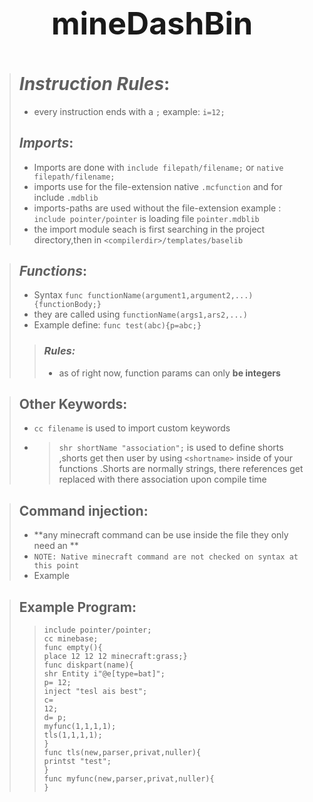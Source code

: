 
# **<p align="center" style="font-size:50px">  mineDashBin</p>**





> # *Instruction Rules*:
> * every instruction ends with a `;` example: `i=12;`
>
> ## *Imports*:
> * Imports are done with `include filepath/filename;` or `native filepath/filename;`
> * imports use for the file-extension native `.mcfunction` and for include `.mdblib`
> * imports-paths are used without the file-extension example : `include pointer/pointer` is loading file `pointer.mdblib`
> * the import module seach is first searching in the project directory,then in `<compilerdir>/templates/baselib`

> ## *Functions*:
> *   Syntax  `func functionName(argument1,argument2,...){functionBody;}`
> * they are called using `functionName(args1,ars2,...)`
> * Example define: `func test(abc){p=abc;}`
> > ### *Rules:*
> > * as of right now, function params can only **be integers**

> ## Other Keywords:
> * `cc filename` is used to import custom keywords
> * > `shr shortName "association";` is used to define shorts ,shorts get then user by using `<shortname>` inside of your functions .Shorts are normally strings,  there references get replaced with there association upon compile time


> ## Command injection:
> * **any minecraft command can be use inside the file they only need an ** 
> * `NOTE: Native minecraft command are not checked on syntax at this point`
> * Example


> ## Example Program:
>> `include pointer/pointer;`<br>
>    `cc minebase;`<br>
>    `func empty(){`<br>
>    `place 12 12 12 minecraft:grass;}`<br>
>    `func diskpart(name){`<br>
>    `shr Entity i"@e[type=bat]";`<br>
>    `p= 12;`<br>
>    `inject "tesl ais best";`<br>
>    `c=`<br>
>    `12;`<br>
>    `d= p;`<br>
>    `myfunc(1,1,1,1);`<br>
>    `tls(1,1,1,1);`<br>
>    `}`<br>
>    `func tls(new,parser,privat,nuller){`<br>
>    `printst "test";`<br>
>    `}`<br>
>    `func myfunc(new,parser,privat,nuller){`<br>
>    `}`<br>
